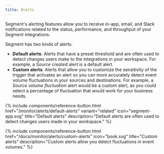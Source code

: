 ```yaml
---
title: Alerts
---
```

Segment's alerting features allow you to receive in-app, email, and Slack notifications related to the status, performance, and throughput of your Segment integrations. 

Segment has two kinds of alerts: 
- **Default alerts**: Alerts that have a preset threshold and are often used to detect changes users make to the integrations in your workspace. For example, a _Source created_ alert is a default alert. 
- **Custom alerts**: Alerts that allow you to customize the sensitivity of the trigger that activates an alert so you can more accurately detect event volume fluctuations in your sources and destinations. For example, a _Source volume fluctuation_ alert would be a custom alert, as you could select a percentage of fluctuation that would work for your business needs.  

<div class="double">
{% include components/reference-button.html
  href="/monitor/alerts/default-alerts"
  variant="related"
  icon="segment-app.svg"
  title="Default alerts"
  description="Default alerts are often used to detect changes users made in your workspace."
%}

{% include components/reference-button.html
    href="/docs/monitor/alerts/custom-alerts"
    icon="book.svg"
    title="Custom alerts"
    description="Custom alerts allow you detect fluctuations in event volumes."
  %}
</div>
